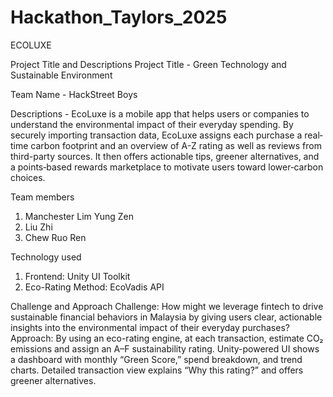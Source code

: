 # Hackathon_Taylors_2025
ECOLUXE

Project Title and Descriptions 
Project Title - Green Technology and Sustainable Environment 

Team Name - HackStreet Boys 

Descriptions - EcoLuxe is a mobile app that helps users or companies to understand the environmental impact of their everyday spending. By securely importing transaction data, EcoLuxe assigns each purchase a real‐time carbon footprint and an overview of A-Z rating as well as reviews from third-party sources. It then offers actionable tips, greener alternatives, and a points‐based rewards marketplace to motivate users toward lower‐carbon choices. 

Team members 
1) Manchester Lim Yung Zen 
2) Liu Zhi 
3) Chew Ruo Ren

Technology used
1) Frontend: Unity UI Toolkit 
2) Eco-Rating Method: EcoVadis API

Challenge and Approach 
Challenge: How might we leverage fintech to drive sustainable financial behaviors in Malaysia by giving users clear, actionable insights into the environmental impact of their everyday purchases?
Approach: 
By using an eco-rating engine, at each transaction, estimate CO₂ emissions and assign an A–F sustainability rating. Unity-powered UI shows a dashboard with monthly “Green Score,” spend breakdown, and trend charts. Detailed transaction view explains “Why this rating?” and offers greener alternatives.

